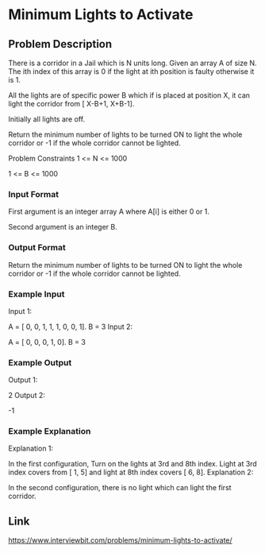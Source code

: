 # Minimum Lights to Activate

## Problem Description

There is a corridor in a Jail which is N units long. Given an array A of size N. The ith index of this array is 0 if the light at ith position is faulty otherwise it is 1.

All the lights are of specific power B which if is placed at position X, it can light the corridor from [ X-B+1, X+B-1].

Initially all lights are off.

Return the minimum number of lights to be turned ON to light the whole corridor or -1 if the whole corridor cannot be lighted.



Problem Constraints
1 <= N <= 1000

1 <= B <= 1000



### Input Format
First argument is an integer array A where A[i] is either 0 or 1.

Second argument is an integer B.



### Output Format
Return the minimum number of lights to be turned ON to light the whole corridor or -1 if the whole corridor cannot be lighted.


### Example Input
Input 1:

A = [ 0, 0, 1, 1, 1, 0, 0, 1].
B = 3
Input 2:

A = [ 0, 0, 0, 1, 0].
B = 3


### Example Output
Output 1:

2
Output 2:

-1


### Example Explanation
Explanation 1:

In the first configuration, Turn on the lights at 3rd and 8th index.
Light at 3rd index covers from [ 1, 5] and light at 8th index covers [ 6, 8].
Explanation 2:

In the second configuration, there is no light which can light the first corridor.

## Link 

https://www.interviewbit.com/problems/minimum-lights-to-activate/